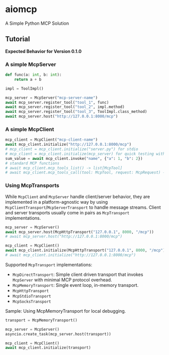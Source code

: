 # aiomcp
A Simple Python MCP Solution

## Tutorial

**Expected Behavior for Version 0.1.0**

### A simple McpServer

```python
def func(a: int, b: int):
    return a + b

impl = ToolImpl()

mcp_server = McpServer("mcp-server-name")
await mcp_server.register_tool("tool_1", func)
await mcp_server.register_tool("tool_2", impl.method)
await mcp_server.register_tool("tool_3", ToolImpl.class_method)
await mcp_server.host("http://127.0.0.1:8000/mcp")
```

### A simple McpClient

```python
mcp_client = McpClient("mcp-client-name")
await mcp_client.initialize("http://127.0.0.1:8000/mcp")
# mcp_client = mcp_client.initialize("server.py") for stdio
# mcp_client = mcp_client.initialize(mcp_server) for quick testing without hosting server
sum_value = await mcp_client.invoke("name", {"a": 1, "b": 2})
# standard MCP functions
# await mcp_client.mcp_tools_list() -> list[McpTool]
# await mcp_client.mcp_tools_call(tool: McpTool, request: McpRequest) -> McpResponse | McpError
```

### Using McpTransports
While `McpClient` and `McpServer` handle client/server behavior, they are implemented in a platform-agnostic way by using `McpClientTransport`/`McpServerTransport` to handle message streams. Client and server transports usually come in pairs as `McpTransport` implementations.

```python
mcp_server = McpServer()
await mcp_server.host(McpHttpTransport("127.0.0.1", 8000, "/mcp"))
# await mcp_server.host("http://127.0.0.1:8000/mcp")
```

```python
mcp_client = McpClient()
await mcp_client.initialize(McpHttpTransport("127.0.0.1", 8000, "/mcp"))
# await mcp_client.initialize("http://127.0.0.1:8000/mcp")
```

Supported `McpTransport` implementations:
- `McpDirectTransport`: Simple client driven transport that invokes `McpServer` with minimal MCP protocol overhead.
- `McpMemoryTransport`: Single event loop, in-memory transport.
- `McpHttpTransport`
- `McpStdioTransport`
- `McpSocksTransport`

Sample: Using McpMemoryTransport for local debugging.
```python
transport = McpMemoryTransport()

mcp_server = McpServer()
asyncio.create_task(mcp_server.host(transport))

mcp_client = McpClient()
await mcp_client.initialize(transport)
```

